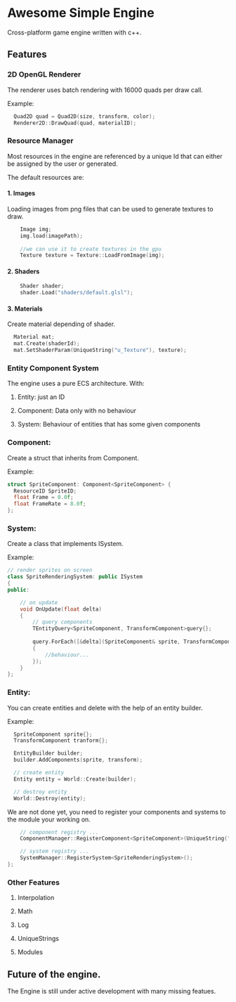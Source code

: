 # Awesome Simple Engine

Cross-platform game engine written with c++.

## Features


### 2D OpenGL Renderer

The renderer uses batch rendering with 16000 quads per draw call.

Example:
````cpp
  Quad2D quad = Quad2D(size, transform, color);
  Renderer2D::DrawQuad(quad, materialID);
````

### Resource Manager

Most resources in the engine are referenced by a unique Id that can either be assigned by the user or generated.


The default resources are:


#### 1. Images

Loading images from png files that can be used to generate textures to draw.

````cpp
    Image img;
    img.load(imagePath);
    
    //we can use it to create textures in the gpu
    Texture texture = Texture::LoadFromImage(img);
````

#### 2. Shaders

````cpp
    Shader shader;
    shader.Load("shaders/default.glsl");
````

#### 3. Materials

Create material depending of shader.

````cpp
  Material mat;
  mat.Create(shaderId);
  mat.SetShaderParam(UniqueString("u_Texture"), texture);
````

### Entity Component System

The engine uses a pure ECS architecture. With:

1. Entity: just an ID

2. Component: Data only with no behaviour

3. System: Behaviour of entities that has some given components

### Component:

Create a struct that inherits from Component.

Example:

````cpp
struct SpriteComponent: Component<SpriteComponent> {
  ResourceID SpriteID;
  float Frame = 0.0f;
  float FrameRate = 8.0f;
};
````

### System:

Create a class that implements ISystem.

Example:
````cpp
// render sprites on screen
class SpriteRenderingSystem: public ISystem
{
public:

    // on update
    void OnUpdate(float delta)
    {
        // query components
        TEntityQuery<SpriteComponent, TransformComponent>query{};
        
        query.ForEach([&delta](SpriteComponent& sprite, TransformComponent& transform)
        {
            //behaviour...
        });
    }
};
````

### Entity:

You can create entities and delete with the help of an entity builder.

Example:
````cpp
  SpriteComponent sprite{};
  TransformComponent tranform{};

  EntityBuilder builder;
  builder.AddComponents(sprite, transform);

  // create entity
  Entity entity = World::Create(builder);

  // destroy entity
  World::Destroy(entity);
````

We are not done yet, you need to register your components and systems to the module your working on.

````cpp
    // component registry ...
    ComponentManager::RegisterComponent<SpriteComponent>(UniqueString("Sprite"));

    // system registry ...
    SystemManager::RegisterSystem<SpriteRenderingSystem>();
};

````


### Other Features

1. Interpolation

2. Math

3. Log

4. UniqueStrings

5. Modules


## Future of the engine.

The Engine is still under active development with many missing featues.